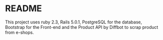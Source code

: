 # README

This project uses ruby 2.3, Rails 5.0.1, PostgreSQL for the database, Bootstrap for the Front-end and the Product API by Diffbot to scrap product from e-shops.
